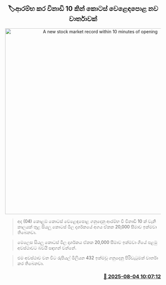 <p align='center'><b><h2 align='center' title='A new stock market record within 10 minutes of opening'>🏷ආරම්භ කර විනාඩි 10 කින් කොටස් වෙළෙඳපොළ නව වාර්තාවක්</h2></b></p>
<p align='center'><img src='https://helakuru.sgp1.cdn.digitaloceanspaces.com/esana/images/lib/cse-stock.jpg' width='600' alt='A new stock market record within 10 minutes of opening'></p>

> අද (04) කොළඹ කොටස් වෙළෙඳපොළ ගනුදෙනු ආරම්භ වී විනාඩි 10 ක් වැනි කාලයක් තුළ සියලු කොටස් මිල දර්ශකයේ අගය ඒකක 20,000 සීමාව ඉක්මවා තිබෙනවා.

> මෙලෙස සියලු කොටස් මිල දර්ශකය ඒකක 20,000 සීමාව ඉක්මවා ගියේ පළමු අවස්ථාවට බවයි සඳහන් වන්නේ.

> එම අවස්ථාව වන විට රුපියල් මිලියන 432 ඉක්මවූ ගනුදෙනු පිරිවැටුමක් වාර්තා කර තිබෙනවා.



<h3 align='right'><a href='https://www.helakuru.lk/esana/p/112405/'>📅 2025-08-04 10:07:12</a></h3>
